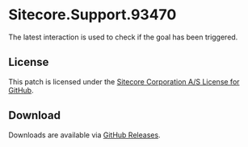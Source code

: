 # Sitecore.Support.93470
The latest interaction is used to check if the goal has been triggered.

## License  
This patch is licensed under the [Sitecore Corporation A/S License for GitHub](https://github.com/sitecoresupport/Sitecore.Support.93470/blob/master/LICENSE).  

## Download  
Downloads are available via [GitHub Releases](https://github.com/sitecoresupport/Sitecore.Support.93470/releases).  
